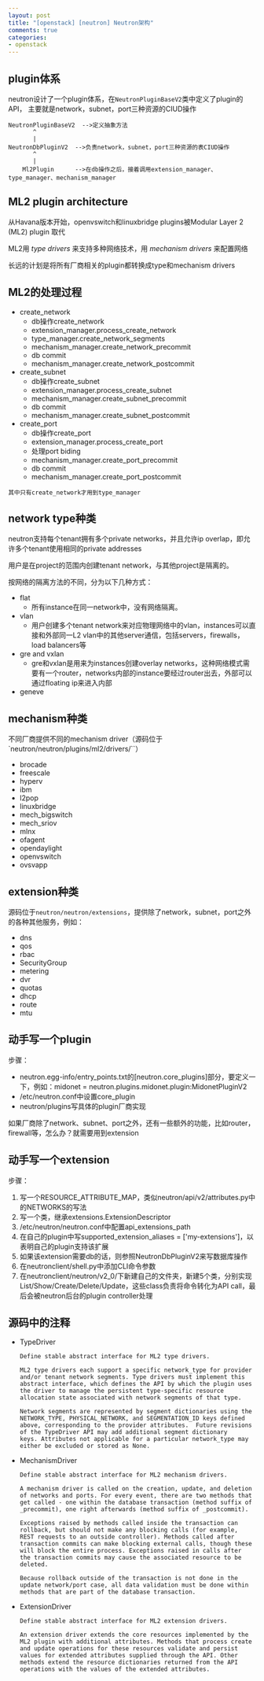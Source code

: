 ```yaml
---
layout: post
title: "[openstack] [neutron] Neutron架构"
comments: true
categories:
- openstack
---
```


plugin体系
---------

neutron设计了一个plugin体系，在`NeutronPluginBaseV2`类中定义了plugin的API，
主要就是network，subnet，port三种资源的CIUD操作

```
NeutronPluginBaseV2  -->定义抽象方法
       ^
       |
NeutronDbPluginV2  -->负责network，subnet，port三种资源的表CIUD操作
       ^
       |
    Ml2Plugin      -->在db操作之后，接着调用extension_manager、type_manager、mechanism_manager
```

ML2 plugin architecture
------------------------
从Havana版本开始，openvswitch和linuxbridge plugins被Modular Layer 2 (ML2) plugin 取代

ML2用 *type drivers* 来支持多种网络技术，用 *mechanism drivers* 来配置网络

长远的计划是将所有厂商相关的plugin都转换成type和mechanism drivers

ML2的处理过程
-----------

- create_network
  - db操作create\_network
  - extension_manager.process\_create\_network
  - type_manager.create\_network\_segments
  - mechanism_manager.create\_network\_precommit
  - db commit
  - mechanism_manager.create\_network\_postcommit
- create_subnet
  - db操作create_subnet
  - extension_manager.process\_create\_subnet
  - mechanism_manager.create\_subnet\_precommit
  - db commit
  - mechanism_manager.create\_subnet\_postcommit
- create_port
  - db操作create_port
  - extension_manager.process\_create\_port
  - 处理port biding
  - mechanism_manager.create\_port\_precommit
  - db commit
  - mechanism_manager.create\_port\_postcommit

`其中只有create_network才用到type_manager`

network type种类
-----------------

neutron支持每个tenant拥有多个private networks，并且允许ip overlap，即允许多个tenant使用相同的private addresses

用户是在project的范围内创建tenant network，与其他project是隔离的。

按网络的隔离方法的不同，分为以下几种方式：

- flat
  - 所有instance在同一network中，没有网络隔离。
- vlan
  - 用户创建多个tenant network来对应物理网络中的vlan，instances可以直接和外部同一L2 vlan中的其他server通信，包括servers，firewalls，load balancers等
- gre and vxlan
  - gre和vxlan是用来为instances创建overlay networks，这种网络模式需要有一个router，networks内部的instance要经过router出去，外部可以通过floating ip来进入内部
- geneve

mechanism种类
-------------

不同厂商提供不同的mechanism driver（源码位于`neutron/neutron/plugins/ml2/drivers/``）

- brocade
- freescale
- hyperv
- ibm
- l2pop
- linuxbridge
- mech_bigswitch
- mech_sriov
- mlnx
- ofagent
- opendaylight
- openvswitch
- ovsvapp

extension种类
------------

源码位于`neutron/neutron/extensions`，提供除了network，subnet，port之外的各种其他服务，例如：

- dns
- qos
- rbac
- SecurityGroup
- metering
- dvr
- quotas
- dhcp
- route
- mtu

动手写一个plugin
---------------

步骤：

- neutron.egg-info/entry\_points.txt的[neutron.core\_plugins]部分，要定义一下，例如：midonet = neutron.plugins.midonet.plugin:MidonetPluginV2
- /etc/neutron.conf中设置core_plugin
- neutron/plugins写具体的plugin厂商实现

如果厂商除了network、subnet、port之外，还有一些额外的功能，比如router，firewall等，怎么办？就需要用到extension


动手写一个extension
-------------------

步骤：

1. 写一个RESOURCE\_ATTRIBUTE_MAP，类似neutron/api/v2/attributes.py中的NETWORKS的写法
1. 写一个类，继承extensions.ExtensionDescriptor
1. /etc/neutron/neutron.conf中配置api\_extensions\_path
1. 在自己的plugin中写supported\_extension\_aliases = ['my-extensions']，以表明自己的plugin支持该扩展
1. 如果该extension需要db的话，则参照NeutronDbPluginV2来写数据库操作
1. 在neutronclient/shell.py中添加CLI命令参数
1. 在neutronclient/neutron/v2\_0/下新建自己的文件夹，新建5个类，分别实现List/Show/Create/Delete/Update，这些class负责将命令转化为API call，最后会被neutron后台的plugin controller处理


源码中的注释
-----------

- TypeDriver

  ```
  Define stable abstract interface for ML2 type drivers.

  ML2 type drivers each support a specific network_type for provider
  and/or tenant network segments. Type drivers must implement this
  abstract interface, which defines the API by which the plugin uses
  the driver to manage the persistent type-specific resource
  allocation state associated with network segments of that type.

  Network segments are represented by segment dictionaries using the
  NETWORK_TYPE, PHYSICAL_NETWORK, and SEGMENTATION_ID keys defined
  above, corresponding to the provider attributes.  Future revisions
  of the TypeDriver API may add additional segment dictionary
  keys. Attributes not applicable for a particular network_type may
  either be excluded or stored as None.
  ```

- MechanismDriver

  ```
  Define stable abstract interface for ML2 mechanism drivers.

  A mechanism driver is called on the creation, update, and deletion
  of networks and ports. For every event, there are two methods that
  get called - one within the database transaction (method suffix of
  _precommit), one right afterwards (method suffix of _postcommit).

  Exceptions raised by methods called inside the transaction can
  rollback, but should not make any blocking calls (for example,
  REST requests to an outside controller). Methods called after
  transaction commits can make blocking external calls, though these
  will block the entire process. Exceptions raised in calls after
  the transaction commits may cause the associated resource to be
  deleted.

  Because rollback outside of the transaction is not done in the
  update network/port case, all data validation must be done within
  methods that are part of the database transaction.
  ```

- ExtensionDriver

  ```
  Define stable abstract interface for ML2 extension drivers.

  An extension driver extends the core resources implemented by the
  ML2 plugin with additional attributes. Methods that process create
  and update operations for these resources validate and persist
  values for extended attributes supplied through the API. Other
  methods extend the resource dictionaries returned from the API
  operations with the values of the extended attributes.
  ```
